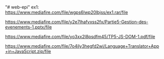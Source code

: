 "# web-epi" 
ex1:
https://www.mediafire.com/file/wgps6lwp20lbjss/ex1.rar/file

https://www.mediafire.com/file/y2e7lhafvxss2fx/Partie5-Gestion-des-evenements-1.pptx/file

https://www.mediafire.com/file/yo3xx2l8psdfm45/TP5-JS-DOM-1.pdf/file



https://www.mediafire.com/file/7o4ily3hegfd2wi/Language+Translator+App+in+JavaScript.zip/file
